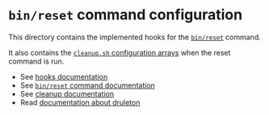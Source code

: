 # `bin/reset` command configuration

This directory contains the implemented hooks for the
[`bin/reset`][link-command-reset] command.

It also contains the [`cleanup.sh` configuration arrays][link-config-cleanup]
when the reset command is run.

- See [hooks documentation][link-hooks]
- See [`bin/reset` command documentation][link-command-reset]
- See [cleanup documentation][link-config-cleanup]
- Read [documentation about druleton][link-documentation]



[link-config-cleanup]: ../../bin/docs/config-cleanup.sh
[link-hooks]: ../../bin/docs/hooks.md
[link-command-reset]: ../../bin/docs/command-reset.sh
[link-documentation]: ../../bin/docs/README.md
